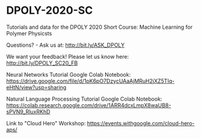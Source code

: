 # DPOLY-2020-SC
Tutorials and data for the DPOLY 2020 Short Course: Machine Learning for Polymer Physicsts

Questions? - Ask us at: http://bit.ly/ASK_DPOLY

We want your feedback! Please let us know here: http://bit.ly/DPOLY_SC20_FB

Neural Networks Tutorial Google Colab Notebook: https://drive.google.com/file/d/1pK6pO7DzycUAaAjMRuH2jXZ5TIq-eHtN/view?usp=sharing

Natural Language Processing Tutorial Google Colab Notebook: https://colab.research.google.com/drive/1ARR4dcxLmpX8waUB8-sPVN9_RluxRKhD


Link to "Cloud Hero" Workshop: https://events.withgoogle.com/cloud-hero-aps/

